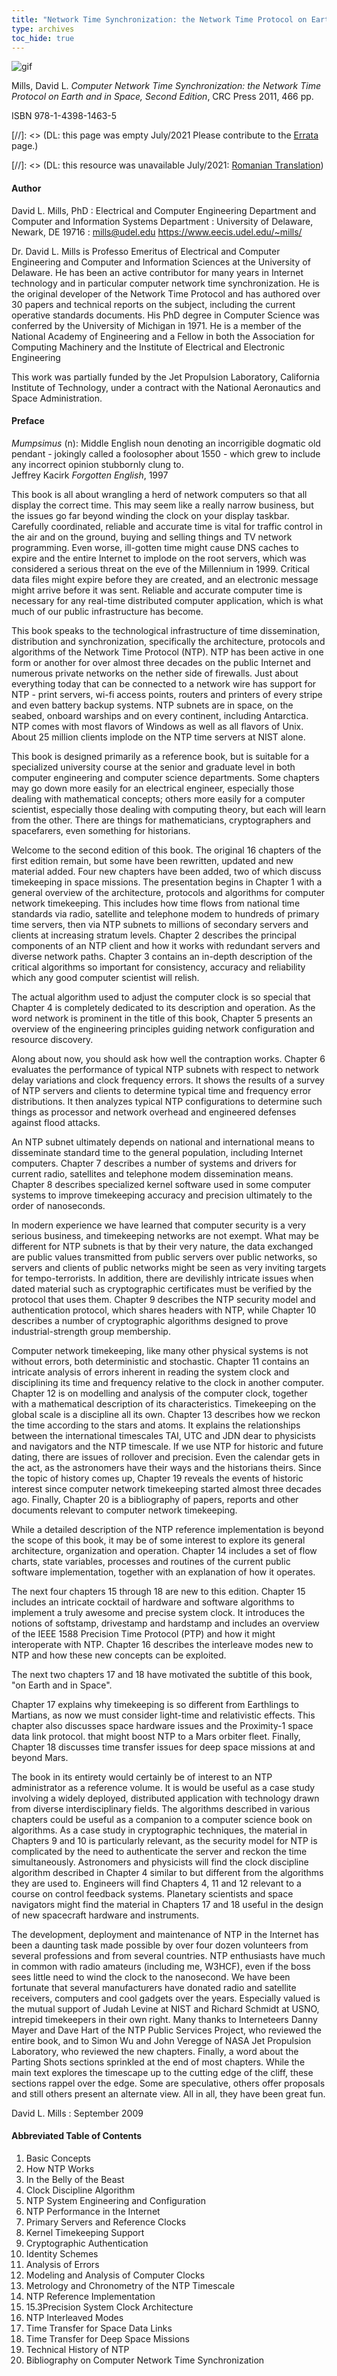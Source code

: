 ```yaml
---
title: "Network Time Synchronization: the Network Time Protocol on Earth and in Space, Second Edition"
type: archives
toc_hide: true
---
```


![gif](/archives/pic/10753_cover.jpg)

Mills, David L. _Computer Network Time Synchronization: the Network Time Protocol on Earth and in Space, Second Edition_, CRC Press 2011, 466 pp.

ISBN 978-1-4398-1463-5


[//]: <> (DL: this page was empty July/2021 Please contribute to the [Errata](errata.html) page.)

[//]: <> (DL: this resource was unavailable July/2021: [Romanian Translation](http://www.azoft.com/people/seremina/edu/network-time-synchronization.html))

#### Author

David L. Mills, PhD
: Electrical and Computer Engineering Department and Computer and Information Systems Department
: University of Delaware, Newark, DE 19716
: mills@udel.edu https://www.eecis.udel.edu/~mills/

Dr. David L. Mills is Professo Emeritus of Electrical and Computer Engineering and Computer and Information Sciences at the University of Delaware. He has been an active contributor for many years in Internet technology and in particular computer network time synchronization. He is the original developer of the Network Time Protocol and has authored over 30 papers and technical reports on the subject, including the current operative standards documents. His PhD degree in Computer Science was conferred by the University of Michigan in 1971. He is a member of the National Academy of Engineering and a Fellow in both the Association for Computing Machinery and the Institute of Electrical and Electronic Engineering

This work was partially funded by the Jet Propulsion Laboratory, California Institute of Technology, under a contract with the National Aeronautics and Space Administration.

#### Preface

_Mumpsimus_ (n): Middle English noun denoting an incorrigible dogmatic old pendant - jokingly called a foolosopher about 1550 - which grew to include any incorrect opinion stubbornly clung to.  
Jeffrey Kacirk _Forgotten English_, 1997

This book is all about wrangling a herd of network computers so that all display the correct time. This may seem like a really narrow business, but the issues go far beyond winding the clock on your display taskbar. Carefully coordinated, reliable and accurate time is vital for traffic control in the air and on the ground, buying and selling things and TV network programming. Even worse, ill-gotten time might cause DNS caches to expire and the entire Internet to implode on the root servers, which was considered a serious threat on the eve of the Millennium in 1999. Critical data files might expire before they are created, and an electronic message might arrive before it was sent. Reliable and accurate computer time is necessary for any real-time distributed computer application, which is what much of our public infrastructure has become.

This book speaks to the technological infrastructure of time dissemination, distribution and synchronization, specifically the architecture, protocols and algorithms of the Network Time Protocol (NTP). NTP has been active in one form or another for over almost three decades on the public Internet and numerous private networks on the nether side of firewalls. Just about everything today that can be connected to a network wire has support for NTP - print servers, wi-fi access points, routers and printers of every stripe and even battery backup systems. NTP subnets are in space, on the seabed, onboard warships and on every continent, including Antarctica. NTP comes with most flavors of Windows as well as all flavors of Unix. About 25 million clients implode on the NTP time servers at NIST alone.

This book is designed primarily as a reference book, but is suitable for a specialized university course at the senior and graduate level in both computer engineering and computer science departments. Some chapters may go down more easily for an electrical engineer, especially those dealing with mathematical concepts; others more easily for a computer scientist, especially those dealing with computing theory, but each will learn from the other. There are things for mathematicians, cryptographers and spacefarers, even something for historians.

Welcome to the second edition of this book. The original 16 chapters of the first edition remain, but some have been rewritten, updated and new material added. Four new chapters have been added, two of which discuss timekeeping in space missions. The presentation begins in Chapter 1 with a general overview of the architecture, protocols and algorithms for computer network timekeeping. This includes how time flows from national time standards via radio, satellite and telephone modem to hundreds of primary time servers, then via NTP subnets to millions of secondary servers and clients at increasing stratum levels. Chapter 2 describes the principal components of an NTP client and how it works with redundant servers and diverse network paths. Chapter 3 contains an in-depth description of the critical algorithms so important for consistency, accuracy and reliability which any good computer scientist will relish.

The actual algorithm used to adjust the computer clock is so special that Chapter 4 is completely dedicated to its description and operation. As the word network is prominent in the title of this book, Chapter 5 presents an overview of the engineering principles guiding network configuration and resource discovery.

Along about now, you should ask how well the contraption works. Chapter 6 evaluates the performance of typical NTP subnets with respect to network delay variations and clock frequency errors. It shows the results of a survey of NTP servers and clients to determine typical time and frequency error distributions. It then analyzes typical NTP configurations to determine such things as processor and network overhead and engineered defenses against flood attacks.

An NTP subnet ultimately depends on national and international means to disseminate standard time to the general population, including Internet computers. Chapter 7 describes a number of systems and drivers for current radio, satellites and telephone modem dissemination means. Chapter 8 describes specialized kernel software used in some computer systems to improve timekeeping accuracy and precision ultimately to the order of nanoseconds.

In modern experience we have learned that computer security is a very serious business, and timekeeping networks are not exempt. What may be different for NTP subnets is that by their very nature, the data exchanged are public values transmitted from public servers over public networks, so servers and clients of public networks might be seen as very inviting targets for tempo-terrorists. In addition, there are devilishly intricate issues when dated material such as cryptographic certificates must be verified by the protocol that uses them. Chapter 9 describes the NTP security model and authentication protocol, which shares headers with NTP, while Chapter 10 describes a number of cryptographic algorithms designed to prove industrial-strength group membership.

Computer network timekeeping, like many other physical systems is not without errors, both deterministic and stochastic. Chapter 11 contains an intricate analysis of errors inherent in reading the system clock and disciplining its time and frequency relative to the clock in another computer. Chapter 12 is on modelling and analysis of the computer clock, together with a mathematical description of its characteristics. Timekeeping on the global scale is a discipline all its own. Chapter 13 describes how we reckon the time according to the stars and atoms. It explains the relationships between the international timescales TAI, UTC and JDN dear to physicists and navigators and the NTP timescale. If we use NTP for historic and future dating, there are issues of rollover and precision. Even the calendar gets in the act, as the astronomers have their ways and the historians theirs. Since the topic of history comes up, Chapter 19 reveals the events of historic interest since computer network timekeeping started almost three decades ago. Finally, Chapter 20 is a bibliography of papers, reports and other documents relevant to computer network timekeeping.

While a detailed description of the NTP reference implementation is beyond the scope of this book, it may be of some interest to explore its general architecture, organization and operation. Chapter 14 includes a set of flow charts, state variables, processes and routines of the current public software implementation, together with an explanation of how it operates.

The next four chapters 15 through 18 are new to this edition. Chapter 15 includes an intricate cocktail of hardware and software algorithms to implement a truly awesome and precise system clock. It introduces the notions of softstamp, drivestamp and hardstamp and includes an overview of the IEEE 1588 Precision Time Protocol (PTP) and how it might interoperate with NTP. Chapter 16 describes the interleave modes new to NTP and how these new concepts can be exploited.

The next two chapters 17 and 18 have motivated the subtitle of this book, "on Earth and in Space".

Chapter 17 explains why timekeeping is so different from Earthlings to Martians, as now we must consider light-time and relativistic effects. This chapter also discusses space hardware issues and the Proximity-1 space data link protocol. that might boost NTP to a Mars orbiter fleet. Finally, Chapter 18 discusses time transfer issues for deep space missions at and beyond Mars.

The book in its entirety would certainly be of interest to an NTP administrator as a reference volume. It is would be useful as a case study involving a widely deployed, distributed application with technology drawn from diverse interdisciplinary fields. The algorithms described in various chapters could be useful as a companion to a computer science book on algorithms. As a case study in cryptographic techniques, the material in Chapters 9 and 10 is particularly relevant, as the security model for NTP is complicated by the need to authenticate the server and reckon the time simultaneously. Astronomers and physicists will find the clock discipline algorithm described in Chapter 4 similar to but different from the algorithms they are used to. Engineers will find Chapters 4, 11 and 12 relevant to a course on control feedback systems. Planetary scientists and space navigators might find the material in Chapters 17 and 18 useful in the design of new spacecraft hardware and instruments.

The development, deployment and maintenance of NTP in the Internet has been a daunting task made possible by over four dozen volunteers from several professions and from several countries. NTP enthusiasts have much in common with radio amateurs (including me, W3HCF), even if the boss sees little need to wind the clock to the nanosecond. We have been fortunate that several manufacturers have donated radio and satellite receivers, computers and cool gadgets over the years. Especially valued is the mutual support of Judah Levine at NIST and Richard Schmidt at USNO, intrepid timekeepers in their own right. Many thanks to Interneteers Danny Mayer and Dave Hart of the NTP Public Services Project, who reviewed the entire book, and to Simon Wu and John Veregge of NASA Jet Propulsion Laboratory, who reviewed the new chapters. Finally, a word about the Parting Shots sections sprinkled at the end of most chapters. While the main text explores the timescape up to the cutting edge of the cliff, these sections rappel over the edge. Some are speculative, others offer proposals and still others present an alternate view. All in all, they have been great fun.

David L. Mills
: September 2009

#### Abbreviated Table of Contents

1. Basic Concepts
2. How NTP Works
3. In the Belly of the Beast
4. Clock Discipline Algorithm
5. NTP System Engineering and Configuration
6. NTP Performance in the Internet
7. Primary Servers and Reference Clocks
8. Kernel Timekeeping Support
9. Cryptographic Authentication
10. Identity Schemes
11. Analysis of Errors
12. Modeling and Analysis of Computer Clocks
13. Metrology and Chronometry of the NTP Timescale
14. NTP Reference Implementation
15. 15.3Precision System Clock Architecture
16. NTP Interleaved Modes
17. Time Transfer for Space Data Links
18. Time Transfer for Deep Space Missions
19. Technical History of NTP
20. Bibliography on Computer Network Time Synchronization